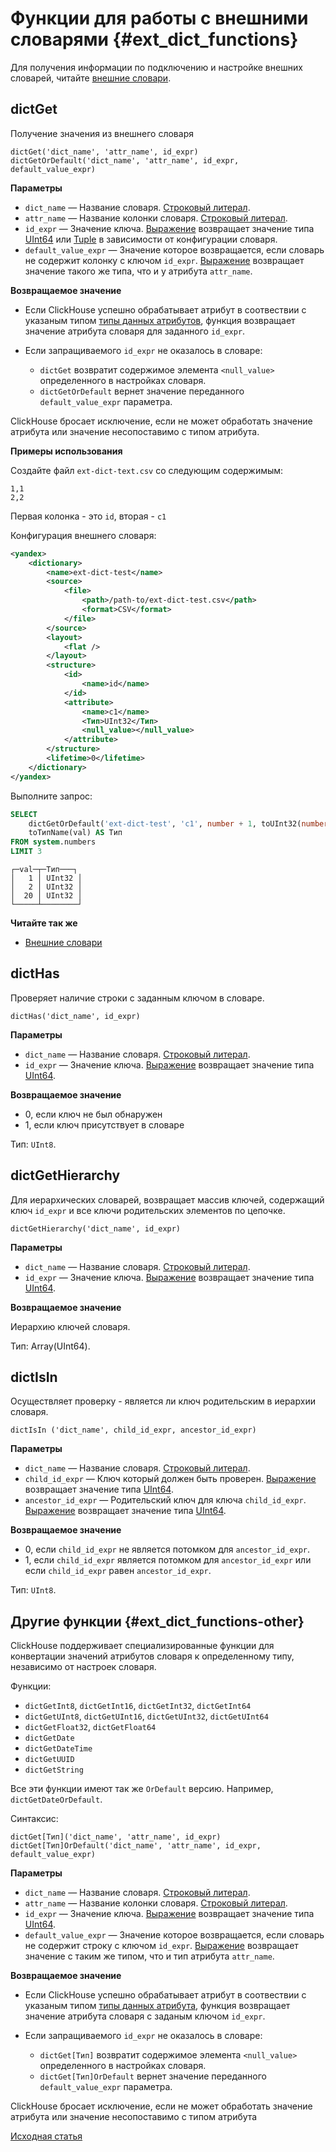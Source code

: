 # Функции для работы с внешними словарями {#ext_dict_functions}

Для получения информации по подключению и настройке внешних словарей, читайте [внешние словари](../dicts/external_dicts.md).

## dictGet

Получение значения из внешнего словаря

```
dictGet('dict_name', 'attr_name', id_expr)
dictGetOrDefault('dict_name', 'attr_name', id_expr, default_value_expr)
```

**Параметры**

- `dict_name` — Название словаря. [Строковый литерал](../syntax.md#syntax-string-literal).
- `attr_name` — Название колонки словаря. [Строковый литерал](../syntax.md#syntax-string-literal).
- `id_expr` — Значение ключа. [Выражение](../syntax.md#syntax-expressions) возвращает значение типа [UInt64](../../data_types/int_uint.md) или [Tuple](../../data_types/tuple.md) в зависимости от конфигурации словаря.
- `default_value_expr` — Значение которое возвращается, если словарь не содержит колонку с ключом `id_expr`. [Выражение](../syntax.md#syntax-expressions) возвращает значение такого же типа, что и у атрибута `attr_name`.

**Возвращаемое значение**

- Если ClickHouse успешно обрабатывает атрибут в соотвествии с указаным типом [типы данных атрибутов](../dicts/external_dicts_dict_structure.md#ext_dict_structure-attributes), функция возвращает значение атрибута словаря для заданного `id_expr`.
- Если запращиваемого `id_expr` не оказалось в словаре:

    - `dictGet` возвратит содержимое элемента `<null_value>` определенного в настройках словаря.
    - `dictGetOrDefault` вернет значение переданного `default_value_expr` параметра.

ClickHouse бросает исключение, если не может обработать значение атрибута или значение несопоставимо с типом атрибута.

**Примеры использования**

Создайте файл `ext-dict-text.csv` со следующим содержимым:

```text
1,1
2,2
```

Первая колонка - это `id`, вторая - `c1`

Конфигурация внешнего словаря:

```xml
<yandex>
    <dictionary>
        <name>ext-dict-test</name>
        <source>
            <file>
                <path>/path-to/ext-dict-test.csv</path>
                <format>CSV</format>
            </file>
        </source>
        <layout>
            <flat />
        </layout>
        <structure>
            <id>
                <name>id</name>
            </id>
            <attribute>
                <name>c1</name>
                <Тип>UInt32</Тип>
                <null_value></null_value>
            </attribute>
        </structure>
        <lifetime>0</lifetime>
    </dictionary>
</yandex>
```

Выполните запрос:

```sql
SELECT
    dictGetOrDefault('ext-dict-test', 'c1', number + 1, toUInt32(number * 10)) AS val,
    toТипName(val) AS Тип
FROM system.numbers
LIMIT 3
```
```text
┌─val─┬─Тип───┐
│   1 │ UInt32 │
│   2 │ UInt32 │
│  20 │ UInt32 │
└─────┴────────┘
```

**Читайте так же**

- [Внешние словари](../dicts/external_dicts.md)


## dictHas

Проверяет наличие строки с заданным ключом в словаре.

```
dictHas('dict_name', id_expr)
```

**Параметры**

- `dict_name` — Название словаря. [Строковый литерал](../syntax.md#syntax-string-literal).
- `id_expr` — Значение ключа. [Выражение](../syntax.md#syntax-expressions) возвращает значение типа [UInt64](../../data_types/int_uint.md).

**Возвращаемое значение**

- 0, если ключ не был обнаружен
- 1, если ключ присутствует в словаре

Тип: `UInt8`.

## dictGetHierarchy

Для иерархических словарей, возвращает массив ключей, содержащий ключ `id_expr` и все ключи родительских элементов по цепочке.

```
dictGetHierarchy('dict_name', id_expr)
```

**Параметры**

- `dict_name` — Название словаря. [Строковый литерал](../syntax.md#syntax-string-literal).
- `id_expr` — Значение ключа. [Выражение](../syntax.md#syntax-expressions) возвращает значение типа [UInt64](../../data_types/int_uint.md).

**Возвращаемое значение**

Иерархию ключей словаря.

Тип: Array(UInt64).

## dictIsIn

Осуществляет проверку - является ли ключ родительским в иерархии словаря.

`dictIsIn ('dict_name', child_id_expr, ancestor_id_expr)`

**Параметры**

- `dict_name` — Название словаря. [Строковый литерал](../syntax.md#syntax-string-literal).
- `child_id_expr` — Ключ который должен быть проверен. [Выражение](../syntax.md#syntax-expressions) возвращает значение типа [UInt64](../../data_types/int_uint.md).
- `ancestor_id_expr` — Родительский ключ для ключа `child_id_expr`. [Выражение](../syntax.md#syntax-expressions) возвращает значение типа [UInt64](../../data_types/int_uint.md).

**Возвращаемое значение**

- 0, если `child_id_expr` не является потомком для `ancestor_id_expr`.
- 1, если `child_id_expr` является потомком для `ancestor_id_expr` или если `child_id_expr` равен `ancestor_id_expr`.

Тип: `UInt8`.

## Другие функции {#ext_dict_functions-other}

ClickHouse поддерживает специализированные функции для конвертации значений атрибутов словаря к определенному типу, независимо от настроек словаря.

Функции:

- `dictGetInt8`, `dictGetInt16`, `dictGetInt32`, `dictGetInt64`
- `dictGetUInt8`, `dictGetUInt16`, `dictGetUInt32`, `dictGetUInt64`
- `dictGetFloat32`, `dictGetFloat64`
- `dictGetDate`
- `dictGetDateTime`
- `dictGetUUID`
- `dictGetString`

Все эти функции имеют так же `OrDefault` версию. Например, `dictGetDateOrDefault`.

Синтаксис:

```
dictGet[Тип]('dict_name', 'attr_name', id_expr)
dictGet[Тип]OrDefault('dict_name', 'attr_name', id_expr, default_value_expr)
```

**Параметры**

- `dict_name` — Название словаря. [Строковый литерал](../syntax.md#syntax-string-literal).
- `attr_name` — Название колонки словаря. [Строковый литерал](../syntax.md#syntax-string-literal).
- `id_expr` — Значение ключа. [Выражение](../syntax.md#syntax-expressions) возвращает значение типа [UInt64](../../data_types/int_uint.md).
- `default_value_expr` — Значение которое возвращается, если словарь не содержит строку с ключом `id_expr`. [Выражение](../syntax.md#syntax-expressions) возвращает значение с таким же типом, что и тип атрибута `attr_name`.

**Возвращаемое значение**

- Если ClickHouse успешно обрабатывает атрибут в соотвествии с указаным типом [типы данных атрибута](../dicts/external_dicts_dict_structure.md#ext_dict_structure-attributes), функция возвращает значение атрибута словаря с заданым ключом `id_expr`.
- Если запращиваемого `id_expr` не оказалось в словаре:

    - `dictGet[Тип]` возвратит содержимое элемента `<null_value>` определенного в настройках словаря.
    - `dictGet[Тип]OrDefault` вернет значение переданного `default_value_expr` параметра.

ClickHouse бросает исключение, если не может обработать значение атрибута или значение несопоставимо с типом атрибута

[Исходная статья](https://clickhouse.yandex/docs/en/query_language/functions/ext_dict_functions/) <!--hide-->
